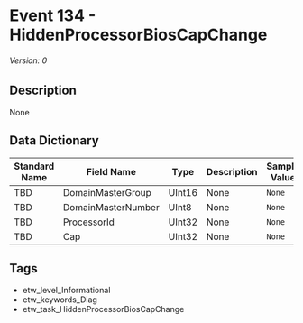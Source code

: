 # Event 134 - HiddenProcessorBiosCapChange
###### Version: 0

## Description
None

## Data Dictionary
|Standard Name|Field Name|Type|Description|Sample Value|
|---|---|---|---|---|
|TBD|DomainMasterGroup|UInt16|None|`None`|
|TBD|DomainMasterNumber|UInt8|None|`None`|
|TBD|ProcessorId|UInt32|None|`None`|
|TBD|Cap|UInt32|None|`None`|

## Tags
* etw_level_Informational
* etw_keywords_Diag
* etw_task_HiddenProcessorBiosCapChange